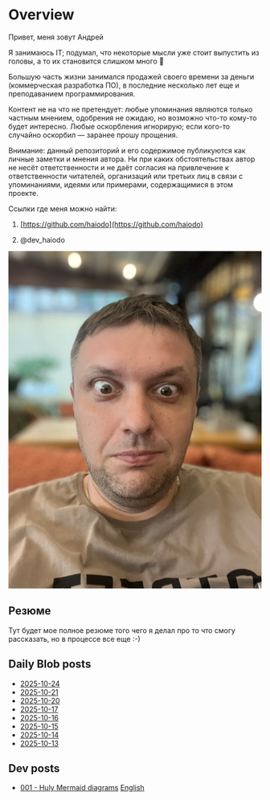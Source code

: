 # Overview

Привет, меня зовут Андрей

Я занимаюсь IT; подумал, что некоторые мысли уже стоит выпустить из головы, а то их становится слишком много 🙂

Большую часть жизни занимался продажей своего времени за деньги (коммерческая разработка ПО), в последние несколько лет еще и преподаванием программирования.

Контент не на что не претендует: любые упоминания являются только частным мнением, одобрения не ожидаю, но возможно что-то кому-то будет интересно. Любые оскорбления игнорирую; если кого-то случайно оскорбил — заранее прошу прощения.

Внимание: данный репозиторий и его содержимое публикуются как личные заметки и мнения автора. Ни при каких обстоятельствах автор не несёт ответственности и не даёт согласия на привлечение к ответственности читателей, организаций или третьих лиц в связи с упоминаниями, идеями или примерами, содержащимися в этом проекте.

Ссылки где меня можно найти:

1. [https://github.com/haiodo](https://github.com/haiodo)

2. @dev_haiodo

![Me](./img/me.jpeg)

## Резюме

Тут будет мое полное резюме того чего я делал про то что смогу рассказать, но в процессе все еще :-)

## Daily Blob posts

- [2025-10-24](./daily/008_2025_oct_24.md)
- [2025-10-21](./daily/007_2025_oct_21.md)
- [2025-10-20](./daily/006_2025_oct_20.md)
- [2025-10-17](./daily/005_2025_oct_17.md)
- [2025-10-16](./daily/004_2025_oct_16.md)
- [2025-10-15](./daily/003_2025_oct_15.md)
- [2025-10-14](./daily/002_2025_oct_14.md)
- [2025-10-13](./daily/001_2025_oct_13.md)

## Dev posts

- [001 - Huly Mermaid diagrams](./posts/001_mermaid/001_mermaid.md) [English](./posts/001_mermaid/001_mermaid_english.md)

